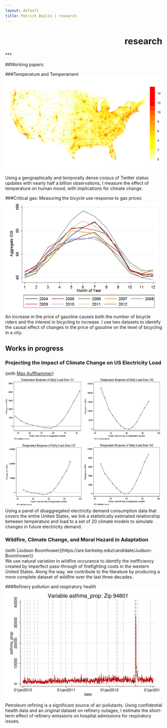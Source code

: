 ```yaml
---
layout: default
title: Patrick Baylis | research
---
```

<h1 align="right">research</h1>
***

##Working papers

###Temperature and Temperament
<img src="images/projects/temptemp2.png"/><br>
Using a geographically and temporally dense corpus of Twitter status updates with nearly half a billion observations, I measure the effect of temperature on human mood, with implications for climate change.

###Critical gas: Measuring the bicycle use response to gas prices
<img src="images/projects/bike.png" alt="Critical gas" height="360px" class="shadow" /><br>
An increase in the price of gasoline causes both the number of bicycle riders and the interest in bicycling to increase. I use two datasets to identify the causal effect of changes in the price of gasoline on the level of bicycling in a city.

## Works in progress

<h3>Projecting the Impact of Climate Change on US Electricity Load</h3>(with <a href="http://www.auffhammer.com/">Max Auffhammer</a>)
<img src="images/projects/projectload.png" alt="Projecting load" height="420px" class="shadow" /> <br>
Using a panel of disaggregated electricity demand consumption data that covers the entire United States, we link a statistically estimated relationship between temperature and load to a set of 20 climate models to simulate changes in future electricity demand.

<h3>Wildfire, Climate Change, and Moral Hazard in Adaptation</h3> (with [Judson Boomhower](https://are.berkeley.edu/candidate/Judson-Boomhower))<br>
We use natural variation in wildfire occurance to identify the inefficiency created by imperfect pass-through of firefighting costs in the western United States. Along the way, we contribute to the literature by producing a more complete dataset of wildfire over the last three decades.

###Refinery pollution and respiratory health
<img src="images/projects/respHealth.jpg" alt="Refinery pollution and respiratory health" height="360px" class="shadow" /><br>
Petroleum refining is a significant source of air pollutants. Using confidential health data and an original dataset on refinery outages, I estimate the short-term effect of refinery emissions on hospital admissions for respiratory issues.  

